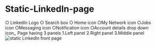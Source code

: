 # Static-LinkedIn-page
○ LinkedIn Logo ○ Search box  ○ Home icon  ○My Network icon  ○Jobs icon  ○Messaging icon   ○Notification icon   ○Account details drop down icon,,  Page having 3 panels 1.Left panel  2.Right panel 3.Middle panel
![static LinkedIn front page ](https://user-images.githubusercontent.com/97597920/182261163-7f70de5e-a215-4a4e-9590-12c45243a66d.jpg)

